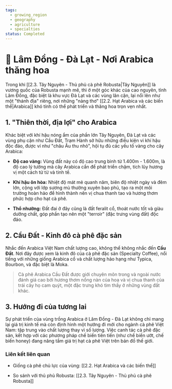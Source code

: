 ```yaml
---
tags:
  - growing_region
  - geography
  - agriculture
  - specialties
status: Completed
---
```

# 💎 Lâm Đồng - Đà Lạt - Nơi Arabica thăng hoa

Trong khi [[2.3. Tây Nguyên - Thủ phủ cà phê Robusta|Tây Nguyên]] là vương quốc của Robusta mạnh mẽ, thì ở một góc khác của cao nguyên, tỉnh Lâm Đồng, đặc biệt là khu vực Đà Lạt và các vùng lân cận, lại nổi lên như một "thánh địa" riêng, nơi những "nàng thơ" [[2.2. Hạt Arabica và các biến thể|Arabica]] khó tính có thể phát triển và thăng hoa trọn vẹn nhất.

## 1. "Thiên thời, địa lợi" cho Arabica

Khác biệt với khí hậu nóng ẩm của phần lớn Tây Nguyên, Đà Lạt và các vùng phụ cận như Cầu Đất, Trạm Hành sở hữu những điều kiện vi khí hậu độc đáo, được ví như "châu Âu thu nhỏ", hội tụ đủ các yếu tố vàng cho cây Arabica:

- **Độ cao vàng:** Vùng đất này có độ cao trung bình từ 1.400m - 1.600m, là độ cao lý tưởng mà cây Arabica cần để phát triển chậm, tích lũy hương vị một cách từ từ và tinh tế.
    
- **Khí hậu ôn hòa:** Nhiệt độ mát mẻ quanh năm, biên độ nhiệt ngày và đêm lớn, cộng với lớp sương mù thường xuyên bao phủ, tạo ra một môi trường hoàn hảo để hình thành nên vị chua thanh tao và hương thơm phức hợp cho hạt cà phê.
    
- **Thổ nhưỡng:** Đất đai ở đây cũng là đất feralit cổ, thoát nước tốt và giàu dưỡng chất, góp phần tạo nên một "terroir" (đặc trưng vùng đất) độc đáo.
    

## 2. Cầu Đất - Kinh đô cà phê đặc sản

Nhắc đến Arabica Việt Nam chất lượng cao, không thể không nhắc đến **Cầu Đất**. Nơi đây được xem là kinh đô của cà phê đặc sản (Specialty Coffee), nổi tiếng với những giống Arabica cổ và chất lượng hảo hạng như Typica, Bourbon, và đặc biệt là Moka.

> Cà phê Arabica Cầu Đất được giới chuyên môn trong và ngoài nước đánh giá cao bởi hương thơm nồng nàn của hoa và vị chua thanh của trái cây họ cam quýt, một đặc trưng khó tìm thấy ở những vùng đất khác.

## 3. Hướng đi của tương lai

Sự phát triển của vùng trồng Arabica ở Lâm Đồng - Đà Lạt không chỉ mang lại giá trị kinh tế mà còn định hình một hướng đi mới cho ngành cà phê Việt Nam: tập trung vào chất lượng thay vì số lượng. Việc canh tác cà phê đặc sản, kết hợp với các phương pháp chế biến tiên tiến (như chế biến ướt, chế biến honey) đang nâng tầm giá trị hạt cà phê Việt trên bản đồ thế giới.

### Liên kết liên quan

- Giống cà phê chủ lực của vùng: [[2.2. Hạt Arabica và các biến thể]]
    
- So sánh với thủ phủ Robusta: [[2.3. Tây Nguyên - Thủ phủ cà phê Robusta]]